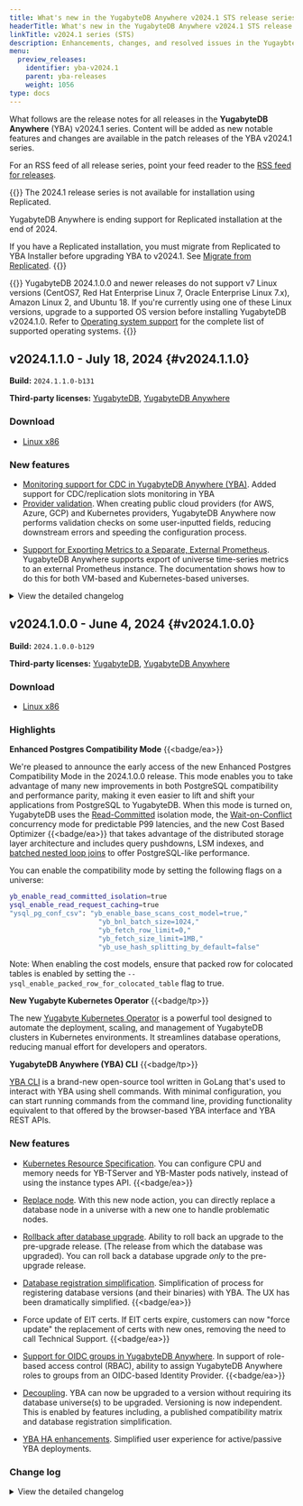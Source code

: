 ```yaml
---
title: What's new in the YugabyteDB Anywhere v2024.1 STS release series
headerTitle: What's new in the YugabyteDB Anywhere v2024.1 STS release series
linkTitle: v2024.1 series (STS)
description: Enhancements, changes, and resolved issues in the YugaybteDB Anywhere v2024.1 STS release series.
menu:
  preview_releases:
    identifier: yba-v2024.1
    parent: yba-releases
    weight: 1056
type: docs
---
```


What follows are the release notes for all releases in the **YugabyteDB Anywhere** (YBA) v2024.1 series. Content will be added as new notable features and changes are available in the patch releases of the YBA v2024.1  series.

For an RSS feed of all release series, point your feed reader to the [RSS feed for releases](../../index.xml).

{{<warning title="Replicated end of life">}}
The 2024.1 release series is not available for installation using Replicated.

YugabyteDB Anywhere is ending support for Replicated installation at the end of 2024.

If you have a Replicated installation, you must migrate from Replicated to YBA Installer before upgrading YBA to v2024.1. See [Migrate from Replicated](/stable/yugabyte-platform/install-yugabyte-platform/migrate-replicated/).
{{</warning>}}

{{<warning title="Changes to supported operating systems">}}
YugabyteDB 2024.1.0.0 and newer releases do not support v7 Linux versions (CentOS7, Red Hat Enterprise Linux 7, Oracle Enterprise Linux 7.x), Amazon Linux 2, and Ubuntu 18. If you're currently using one of these Linux versions, upgrade to a supported OS version before installing YugabyteDB v2024.1.0. Refer to [Operating system support](/stable/reference/configuration/operating-systems/) for the complete list of supported operating systems.
{{</warning>}}

## v2024.1.1.0 - July 18, 2024 {#v2024.1.1.0}

**Build:** `2024.1.1.0-b131`

**Third-party licenses:** [YugabyteDB](https://downloads.yugabyte.com/releases/2024.1.1.0/yugabytedb-2024.1.1.0-b131-third-party-licenses.html), [YugabyteDB Anywhere](https://downloads.yugabyte.com/releases/2024.1.1.0/yugabytedb-anywhere-2024.1.1.0-b131-third-party-licenses.html)

### Download

<ul class="nav yb-pills">
 <li>
   <a href="https://downloads.yugabyte.com/releases/2024.1.1.0/yba_installer_full-2024.1.1.0-b131-linux-x86_64.tar.gz">
     <i class="fa-brands fa-linux"></i>
     <span>Linux x86</span>
   </a>
 </li>
</ul>

### New features

* [Monitoring support for CDC in YugabyteDB Anywhere (YBA)](/stable/yugabyte-platform/alerts-monitoring/cdc-observability/). Added support for CDC/replication slots monitoring in YBA <!-- IDEA-709 -->
* [Provider validation](/stable/yugabyte-platform/configure-yugabyte-platform/aws/#create-a-provider). When creating public cloud providers (for AWS, Azure, GCP) and Kubernetes providers, YugabyteDB Anywhere now performs validation checks on some user-inputted fields, reducing downstream errors and speeding the configuration process. <!-- IDEA-354 -->
- [Support for Exporting Metrics to a Separate, External Prometheus](/stable/yugabyte-platform/alerts-monitoring/prometheus-custom/). YugabyteDB Anywhere supports export of universe time-series metrics to an external Prometheus instance. The documentation shows how to do this for both VM-based and Kubernetes-based universes.

<details>
  <summary>View the detailed changelog</summary>

### Improvements

* Changes the default permission to `600` for the backup manifest file to accommodate immutable NAS devices. PLAT-13578
* Adds a toggle in the UI to suppress health check notifications during maintenance windows. PLAT-13856
* Allows Ansible tasks to run seamlessly even with very long host names by using hash for Ansible/SSH control path. PLAT-13938
* Allows setting up of YugabyteDB in AWS Singapore Government's GCC Plus environment by extending AZ name limit from 25 to 100 characters. PLAT-13212
* Introduces a new feature, `tablet guardrail mechanism`, that triggers a warning when the ratio of live tablet peers to the supportable tablet peers is more than 0.9, and a severe alert when it's more than 1.0. Available from 2024.1 onwards. PLAT-13520
* Turns off "assign public IP" option in Azure create universe by default. PLAT-13948

### Bug fixes

* Enables usage of underscores in GCS bucket names during GCP Backup configuration. PLAT-13266
* Enables consistent generation of new incremental backup times in the event of clock skewness. PLAT-13375
* Allows users to filter out resolved alert notifications via WebHook channel configuration. PLAT-13506
* Stops health check alerts during an active maintenance window by introducing a new parameter, `SuppressHealthCheckNotificationsConfig`, to the `MaintenanceWindow` model class and its APIs. PLAT-13518
* Allows deletion of expired, aborted, or failed backups, removes redundant backups when a schedule is deleted, retries backup deletion before marking it as `Failed To Delete`, and queues ongoing deletions for later when YBA restarts. PLAT-13750
* Lets users rotate node-to-node certificates alone without client-to-node encryption enabled. PLAT-13806
* Unsnoozes all universe level health check notifications to encourage use of the maintenance window function. PLAT-13928
* Corrects the checksum mismatch in the V342 migration to ensure successful upgrades from 2.14 to later branches. PLAT-13977
* Automatically re-fetches access tokens before expiring for continuous user sessions when `offline_access` scope is set. PLAT-14042,PLAT-11246
* Allows runtime configuration get API to return the correct inherited value, not just the parent scope value. PLAT-14090
* Conceals DB user's password to prevent exposure in the application log during the upgrade procedure. PLAT-14286
* Adjusts yml task to retain the last old release during the release GC process. PLAT-14368
* Corrects the calculation of affected nodes in the certificate alerts message. PLAT-14385
* Reduces security risks by storing hashed API tokens instead of actual tokens in the users table. PLAT-8028
* Allows backing up, avoiding repetitive full backup tasks and updating incremental backup time only after passing all validation checks. PLAT-14497
* Fixes the issue of tests failing at create universe on Itests Alma8 AMI due to expired GPG keys. PLAT-14136
* Eliminates file descriptor leaks enhancing database stability. PLAT-13665
* Removes the misuse of defaultImageBundle in universe when custom AMI is specified using YBA's machineImage. PLAT-13800
* Allows for updated machineImage passing from nodeDetails in disk operations, preventing edit universe tasks failure due to missing AMIs in AWS clusters. PLAT-13808
* Upgrades PostgreSQL version to the latest 42.3.x addressing critical vulnerabilities. PLAT-13824
* Redirects stderr logs in yb_backup.py to prevent kubectl warn logs from disrupting remote command executions. PLAT-14012
* Allows error-free query for releases with artifacts of a specific deployment type by excluding artifacts without a linked release. PLAT-14057
* Ensures Edit Kubernetes Universe tasks only re-run after validating previous task parameters. PLAT-14203
* Allows the collect_metrics.timer and bind_check.service to operate independently, avoiding system hang-ups due to cyclic dependency issues. PLAT-14293
* Corrects the failure of Azure Provider validation due to unexpected mandatory fields. PLAT-14530
* Repairs build failure in CentOS 7 pex/yugabundle builder Docker image. PLAT-14543
* Corrects the failure of Azure Provider validation due to unexpected mandatory fields. PLAT-14530
* Fixes software upgrade process to ensure master nodes are correctly categorized as `inactive` or `active`. PLAT-14561,PLAT-14153
* Adjusts missing backport in version 2024.1.1 to correct discrepancy in default core file component value label from bytes to GB. PLAT-14593
* Upgrades go etcd and cyphar dependencies in yba-installer, enhancing security by fixing vulnerabilities. PLAT-12335
* Upgrades mina-core package to a secure version 2.2.3 and paramiko to a non-vulnerable version 3.4.0. PLAT-12336
* Eliminates duplicate `exported_instance` label from Prometheus targets of DB exported metrics. PLAT-12808
* Changes `localProvider` key from `task` to `input` for its availability during sbt tasks. PLAT-13367
* Updates AWS metadata to include new regions. PLAT-13623
* Removes internal flags related to providers now enabled by default. PLAT-13743
* Lets you store node metrics in the yb_home directory instead of the /tmp directory. PLAT-13755
* Hides autoflags from the display when listing gflags in the user interface. PLAT-13794
* Upgrades python cryptography to 42.0.4 and setuptools to 65.5.1, enhancing security. PLAT-13836,PLAT-13835
* Ensures CPU architecture selection is enabled for all providers, not just AWS, improving DB Versions API usage. PLAT-13852
* Alters snooze alert behavior to also suppress universe health check alerts during maintenance windows. PLAT-13857
* Fixes an issue that caused data from newer backups to be wrongly restored during the restoration of older backups. PLAT-13905
* Allows normal workflows like systemd upgrade to function even when AMI is deleted from the cloud console. PLAT-13971
* Resolves the issue of universe creation failure due to incorrect Image Bundle UUID by using the specified ec2-user. PLAT-14004
* Nullifies possibility of Null Pointer Exception when using old storage config based proxy without username. PLAT-14143
* Allows default use of M-series instance types on AWS. PLAT-14196
* Prevents removal of overrides during volume resizing in Kubernetes. PLAT-14198
* Changes permissions to allow traverse through `yb_home` directory, facilitating the collection of custom metrics. PLAT-14216
* Ensures keyspace is not left empty during restore API requests, preventing restoration issues. PLAT-14221
* Adds ConnectOnly role to LDAP group table constraint for better access control. PLAT-14230
* Enables setting of sshUser/Port from the overrides for backward compatibility, fixing Provider Edit to successfully update image Bundle. PLAT-14244
* Allows handling of large output in remote commands to prevent hanging. PLAT-14342
* Fixes the `current lag` stat in xCluster to be table & stream specific, not influenced by other universes. PLAT-14425
* Enhances yba installer migrations to skip certain versions during backporting which can be applied later on upgrades. PLAT-14511
* Fixes issue where clicking preview clears data and doesn't display correct information when setting up ysql_ident or ysql_hba multiline flags. PLAT-14515
* Allows customization of the yba installer timeout duration to avoid process failure due to long startups. PLAT-14443
* Allows processing of all local releases during an import without failing due to local file issues. PLAT-14532
* Allows fetching of static flags metadata for version 2.16+ from DB package when editing gflags via UI. PLAT-14533
* Allows YBA to call `need_bootstrap` for older universes without the `indexed_table_id`, preventing errors. PLAT-14540
* Removes SystemdUpgrade from IN_TRANSIT list to address failures on -gcp-rf3 on master build. PLAT-13770
* Refines empty list component styling and deactivates the action button on linux version catalog when no versions are present for consistency. PLAT-13776,PLAT-13807
* Allows increasing tserver volume size in edit universe mode for K8 and enables resize of master volumes. PLAT-13920
* Allows display of total CPU usage graph in YBA metrics pages alongside user and system CPU usage. PLAT-14025
* Introduces `follower_lag_ms` metric to the dashboard for easier identification of lagging masters and struggling tservers. PLAT-14254
* Adds validation to disallow the non-restart upgrade option during rollback. PLAT-14390
* Eliminates deprecated `vnetName/securityGroupId` fields from the region object during provider editing. PLAT-14802
* Reduces local Provider's flakiness by using dedicated temporary directories and separate nfs backup directory. PLAT-13252
* Allows safe extraction of DB files in a multi-thread environment by synchronizing conflicting buffer reads. PLAT-14160
* Resolves an issue in yb_backup.py where the `stderr` keyword argument was incorrectly passed. PLAT-14208
* Facilitates handling multiple comma-separated hostnames in YBA installer, enhancing template files, status commands, and reconfiguration wait times. PLAT-13096
* Increases YBC client and server version to 2.1.0.1-b1, optimizing catalog version mechanism. PLAT-14575
* Adjusts missing backport in version 2024.1.1 to correct discrepancy in default core file component value label from bytes to GB. PLAT-14593
* Fixes user interface issues concerning the releases UX design, ensuring consistency across various modal and panel displays. PLAT-14607
* Updates the log file names for YB-Controller logs and adds missing symlink `yb-controller-server.{INFO|WARN|ERROR}` to enhance troubleshooting. PLAT-14609,PLAT-14594
* Allows preserving the uploaded YBDB builds by relocating the directory, solving the issue of directory deletion after container restarts. PLAT-14655

</details>

## v2024.1.0.0 - June 4, 2024 {#v2024.1.0.0}

**Build:** `2024.1.0.0-b129`

**Third-party licenses:** [YugabyteDB](https://downloads.yugabyte.com/releases/2024.1.0.0/yugabytedb-2024.1.0.0-b129-third-party-licenses.html), [YugabyteDB Anywhere](https://downloads.yugabyte.com/releases/2024.1.0.0/yugabytedb-anywhere-2024.1.0.0-b129-third-party-licenses.html)

### Download

<ul class="nav yb-pills">
 <li>
   <a href="https://downloads.yugabyte.com/releases/2024.1.0.0/yba_installer_full-2024.1.0.0-b129-linux-x86_64.tar.gz">
     <i class="fa-brands fa-linux"></i>
     <span>Linux x86</span>
   </a>
 </li>
</ul>

### Highlights

**Enhanced Postgres Compatibility Mode** {{<badge/ea>}}

We're pleased to announce the early access of the new Enhanced Postgres Compatibility Mode in the 2024.1.0.0 release. This mode enables you to take advantage of many new improvements in both PostgreSQL compatibility and performance parity, making it even easier to lift and shift your applications from PostgreSQL to YugabyteDB. When this mode is turned on, YugabyteDB uses the [Read-Committed](/stable/architecture/transactions/read-committed/) isolation mode, the [Wait-on-Conflict](/stable/architecture/transactions/concurrency-control/#wait-on-conflict) concurrency mode for predictable P99 latencies, and the new Cost Based Optimizer {{<badge/ea>}} that takes advantage of the distributed storage layer architecture and includes query pushdowns, LSM indexes, and [batched nested loop joins](/stable/explore/ysql-language-features/join-strategies/#batched-nested-loop-join-bnl) to offer PostgreSQL-like performance.

You can enable the compatibility mode by setting the following flags on a universe:

```sh
yb_enable_read_committed_isolation=true
ysql_enable_read_request_caching=true
"ysql_pg_conf_csv": "yb_enable_base_scans_cost_model=true,"
                      "yb_bnl_batch_size=1024,"
                      "yb_fetch_row_limit=0,"
                      "yb_fetch_size_limit=1MB,"
                      "yb_use_hash_splitting_by_default=false"
```

Note: When enabling the cost models, ensure that packed row for colocated tables is enabled by setting the `--ysql_enable_packed_row_for_colocated_table` flag to true.

**New Yugabyte Kubernetes Operator** {{<badge/tp>}}

The new [Yugabyte Kubernetes Operator](/stable/yugabyte-platform/anywhere-automation/yb-kubernetes-operator/) is a powerful tool designed to automate the deployment, scaling, and management of YugabyteDB clusters in Kubernetes environments. It streamlines database operations, reducing manual effort for developers and operators.

**YugabyteDB Anywhere (YBA) CLI** {{<badge/tp>}}

[YBA CLI](/stable/yugabyte-platform/anywhere-automation/anywhere-cli/) is a brand-new open-source tool written in GoLang that's used to interact with YBA using shell commands. With minimal configuration, you can start running commands from the command line, providing functionality equivalent to that offered by the browser-based YBA interface and YBA REST APIs.

### New features

- [Kubernetes Resource Specification](/stable/yugabyte-platform/create-deployments/create-universe-multi-zone-kubernetes/#instance-configuration). You can configure CPU and memory needs for YB-TServer and YB-Master pods natively, instead of using the instance types API. {{<badge/ea>}}

- [Replace node](/stable/yugabyte-platform/manage-deployments/remove-nodes/#replace-a-live-or-unreachable-node). With this new node action, you can directly replace a database node in a universe with a new one to handle problematic nodes.

- [Rollback after database upgrade](/stable/yugabyte-platform/manage-deployments/upgrade-software-install/#roll-back-an-upgrade). Ability to roll back an upgrade to the pre-upgrade release. (The release from which the database was upgraded). You can roll back a database upgrade _only_ to the pre-upgrade release.

- [Database registration simplification](/stable/yugabyte-platform/manage-deployments/ybdb-releases/). Simplification of process for registering database versions (and their binaries) with YBA. The UX has been dramatically simplified. {{<badge/ea>}}

- Force update of EIT certs. If EIT certs expire, customers can now "force update" the replacement of certs with new ones, removing the need to call Technical Support. {{<badge/ea>}}

- [Support for OIDC groups in YugabyteDB Anywhere](/stable/yugabyte-platform/administer-yugabyte-platform/oidc-authentication/#use-oidc-groups-with-yugabytedb-anywhere-roles). In support of role-based access control (RBAC), ability to assign YugabyteDB Anywhere roles to groups from an OIDC-based Identity Provider. {{<badge/ea>}}

- [Decoupling](../../yba-releases/#compatibility-with-yugabytedb). YBA can now be upgraded to a version without requiring its database universe(s) to be upgraded. Versioning is now independent. This is enabled by features including, a published compatibility matrix and database registration simplification.

- [YBA HA enhancements](/stable/yugabyte-platform/administer-yugabyte-platform/high-availability/). Simplified user experience for active/passive YBA deployments.

### Change log

<details>
  <summary>View the detailed changelog</summary>

### Improvements

* Changes the clock skew alert threshold from 500ms to 250ms, enabling detection of clock skew issues before TServer starts crashing, giving users more reaction time. PLAT-13249
* Now includes previously missed migration settings and properly reloads system units during restart. PLAT-13330,PLAT-13331,PLAT-13340
* Introduces an adjustable 1-minute delay to AutoFlags promotion before undertaking any other action. PLAT-13139
* Fixes the failure of admin user DDL due to concurrent DDLs across all cloud providers. PLAT-13221
* Modifies the password reset URL to a new URL on the platform. PLAT-13510
* Alerts now raise 30 days prior to certificate expiry for better visibility, reducing the risk of missed expiration. PLAT-13348
* Displays clear optional tags and tooltips for Azure provider's `Network Resource Group` and `Network Subscription ID` fields for better understanding when to fill them. PLAT-12546
* Adds `ikeep` to the XFS mount options to mitigate possible key duplication in the block cache. PLAT-13192

### Bug fixes

* Bypasses clock sync check on a node if `chronyc` is not installed. PLAT-13137
* Enables the retrieval of api_token from the HA follower, supporting existing automation functions. PLAT-13274,PLAT-13267
* Adds missing cloud regions in YBA's metadata, keeping it in sync with available regions for EKS/GKS/AKS Kubernetes providers. PLAT-13374
* Modifies node metrics file creation to explicitly set permissions, ensuring accessibility despite custom system umasks. PLAT-13378
* Fixes LDAP validation to correctly identify the first instance of `ldap` using regex with whitespace characters. This eliminates previous false validations. PLAT-13575
* Disables weak `C` grade ciphers for key exchange to prevent security threats. Adjusts cipher suite list for Prometheus, allowing modification during installation/upgrade to disable certain ciphers. Ensures only `A` grade ciphers with key size greater than 2048 bits are used, enhancing security against potential attacks. PLAT-9590
* Allows users to filter out resolved alert notifications via WebHook channel configuration. PLAT-13506
* Corrects the checksum mismatch in the V342 migration to ensure successful upgrades from 2.14 to later branches. PLAT-13977
* Prevents universe chain upgrade failure from 2.0 to 2.18 and 2.20 by ensuring the clock-script doesn't run during yb-process start command if it's not present or executable. PLAT-13444
* Prevents `Edit Universe` modal from wrongly displaying master placement as `Place Masters on the same nodes as T-Servers` for a dedicated universe, providing accurate universe creation details. PLAT-13445
* Enables handling of release artifacts that come with sha1 or md5 checksums after release migrations. PLAT-13716
* Deprecates the change_password API due to lack of current password confirmation and introduces a new reset_password API that ensures increased account security by identifying the user through the Auth/API token only. PLAT-10472
* Enables better handling of Gflag upgrade failure in Dual NIC case, rectifying issues with communication using secondary IPs. PLAT-13223
* Allows for consistent loading of the placement modal in the create universe form regardless of the selected provider. PLAT-13294
* Tunes GC generation sizes and fixes WSClient memory leak, also disables process metrics collector to prevent growing memory allocation over time. PLAT-13619
* Adjusts tab display in the UI to prevent hiding due to addition of xCluster Disaster Recovery and CDC Replication Slots tabs. PLAT-13678
* Restores initialization of the local instance's last backup time during HA sync for accurate updates. PLAT-13708
* Fixes inconsistency in auto-generated YBA bundles, enabling correct default configuration when YBA version is bumped for AMI. PLAT-13796
* Removes the misuse of defaultImageBundle in universe when custom AMI is specified using YBA's machineImage. PLAT-13800
* Allows error-free query for releases with artifacts of a specific deployment type by excluding artifacts without a linked release. PLAT-14057
* Enables direct file copying when creating a tarball for seamless third-party packages incorporation. PLAT-12564
* Allows raising universe level alerts when the YBA Node Agent is down for over a minute. PLAT-12835
* Allows starting a new master in stop or remove node with AZ UUID or region name for uniqueness. PLAT-12886
* Shifts the `useIMDSv2` field from AWS cloudinfo to the ImageBundle details for better provider creation payload configuration. PLAT-12967
* Corrects the NTP Clock Sync health check failure on Amazon Linux 2 CIS hardened image. PLAT-13000
* Enables preflight check validation for image bundles during provider creation/editing on AWS, preventing creation with missing AMI in corresponding region. PLAT-13111
* Resolves rare memory pressure issue causing `bad_alloc` exception in RunOp queue and clears `tablets_to_ip` map before retry to prevent unwarranted uploads. Increases YBC client and server version. PLAT-13157
* Allows editing the number of read replicas in K8S from both the backend and UI without error. PLAT-13163
* Allows Kubernetes to refresh certificates using YBA Universe metadata's `rootCA` rather than taskParams, enhancing data backup integrity during a task failure. Resolves a `under replicated` error in node-to-node root certificate rotation, maintaining stability. PLAT-13172
* Increases the YBC client and server version to 2.1.0.0-b8, solves the issue with deletion of backups on certain NFS mount points. PLAT-13197
* Adds a database version check to prevent software upgrade failures on xcluster universe. PLAT-13204
* Allows recognition of custom alert names for replication lag by using the `template` field instead of the `name` field on the YBA UI, increasing alert configuration flexibility. PLAT-13211
* Allows Python to access seobject library via `policycoreutils-python-utils` on Alma9 for SSH port registration. PLAT-13276
* Allows fetching the updated provider object from the database thereby ensuring correct SSH port configuration during bundle setup, preventing generation of bundles with wrong ports. PLAT-13325
* Allows sort by version, date, and release state, and changes "copy file path" string to "copy file name". PLAT-13350,PLAT-13362
* Adjusts migration names to successfully upgrade from `2024.1.0.0-b32` to `2024.1.0.0-b35` avoiding previous errors. PLAT-13379
* Relocates the IMDSv2 toggle to the image bundle details on AWS provider creation page, improving customization per image bundle. PLAT-13429,PLAT-13333
* Adds a tooltip in the UI to explain the requirement of OIDC provider metadata. This offers guidance for configuring YBA in an air-gapped mode. PLAT-13446
* Supports the inclusion of `unknownField` in the `userIntent` from subsequent configure calls. PLAT-13462
* Changes made to fall back to YugabyteDB's default AMI for YugabyteDB managed bundles if the AMI is not available in a particular region. For custom bundles, there's no fallback mechanism and it will fail early in situations where the respective AMI is missing. Dependency on region to ybImage removed. PLAT-13500
* Adjusts Universe create and upgrade UI workflows to use the new ybdb_releases API, recommending suitable DB versions. PLAT-13435,PLAT-13519
* Fixes UI crash tied to running DeleteNode after the last placement update task failure. PLAT-13546
* Fixes the JS error causing unresponsiveness when clicking on the `In-Use Universes` tab in the releases page. PLAT-13549
* Simplifies AWS/GCP/AZU provider settings by eliminating the `useTimeSync` toggle when `setUpChrony` is already enabled. Adds `enable_imdsv2_support` runtime flag to AWS provider form and allows toggling of IMDSv2 in YBAManged Imagebundle. PLAT-13551,PLAT-13536
* Disables kamon status page module to tackle security concerns. PLAT-13563
* Ensures the `Upgrade Available` link only appears when upgrades are genuinely present and makes the CDC link clickable. PLAT-13677,PLAT-13675
* Allows manual backups on HA standby nodes without interfering with the node's later promotion to primary. PLAT-13683
* Resolves Jenkins build errors by using an older version of a dependency causing issues. PLAT-13690
* Allows rerun of GFlagsUpgrade task without the AreNodesSafeToTakeDown precheck, making task retries successful. PLAT-13703
* Removes NGINX from Yugaware charts branch 2024.1 and updates the version in the upgrade chart to 1.25.2. PLAT-10837
* Allows adding Aarch Linux Version even without any other aarch linux versions in AWS provider. PLAT-13744
* Fixes an issue that caused data from newer backups to be wrongly restored during the restoration of older backups. PLAT-13905
* Resolves the issue of universe creation failure due to incorrect Image Bundle UUID by using the specified ec2-user. PLAT-14004
* Displays error when a selected zone doesn't contain any available nodes during universe configuration. PLAT-12959
* Ensures index tables aren't overlooked when computing bootstrap parameters, preventing failure when adding a table to a database already containing an index. Also removes options to add/remove index tables in transactional xCluster configs. PLAT-13308
* Allows users to pass depreciated fields when editing a provider, ensuring compatibility with providers created using legacy APIs. Fixes issue where providers created on version 2.14 were not editable through UI. PLAT-13394
* Now generates necessary artifacts correctly when ReleaseMetadata contains both a local and a helm chart, and ensures inclusion of local helm charts on YBAd restart. PLAT-13558,PLAT-13561
* Ensures generation of YBA-managed bundles even if `yugaware_property` contains legacy ones, paving the way for successful version comparison and patching. PLAT-13681
* Skips checks for `ListLiveTabletServers` API for YugabyteDB versions earlier than 2.8 to prevent chain upgrade failures. PLAT-13657
* Ensures automatic setting of default image when creating a universe, enhancing user experience. PLAT-13722
* Displays correct SSH port in the connection modal on user interface. PLAT-13754
* Enables proper import/export of universe with newer releases, preventing attach/detach universe failures. PLAT-13761
* Eliminates deprecated `vnetName/securityGroupId` fields from the region object during provider editing. PLAT-14802
* Corrects the retrieval of autoflags from the target universe, ensuring tserver autoflags, not master autoflags, are compared during backup procedures. PLAT-13161
* Marks `useIMDSv2` as deprecated at the provider level and moves it back to AWS cloud info. PLAT-13482
* Updates YBC client and server versions to 2.1.0.0-b9, removing an error condition for multiple master leader addresses and enhancing Java client's resilience to short network outages. PLAT-13529
* Now correctly reads inherited provider level runtime config values on Universe Form, enhancing geo-partitioning functionality. Fixes a bug with incorrect readings if values were not set at the provider level. PLAT-13606

</details>